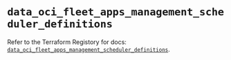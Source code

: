 # `data_oci_fleet_apps_management_scheduler_definitions`

Refer to the Terraform Registory for docs: [`data_oci_fleet_apps_management_scheduler_definitions`](https://registry.terraform.io/providers/oracle/oci/6.18.0/docs/data-sources/fleet_apps_management_scheduler_definitions).
